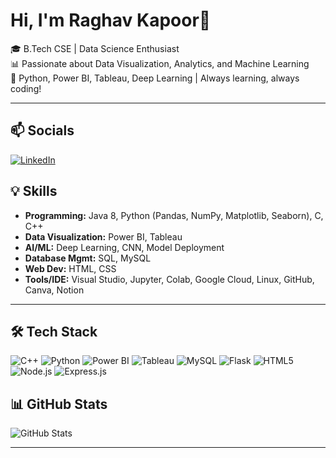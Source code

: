 # Hi, I'm Raghav Kapoor👋

🎓 B.Tech CSE | Data Science Enthusiast  
📊 Passionate about Data Visualization, Analytics, and Machine Learning  
🚀 Python, Power BI, Tableau, Deep Learning | Always learning, always coding!

---
## 📫 Socials

[![LinkedIn](https://img.shields.io/badge/LinkedIn-0A66C2?style=for-the-badge&logo=linkedin&logoColor=white)](https://www.linkedin.com/in/raghav-kapoor-00bb44267/)

## 💡 Skills

- **Programming:** Java 8, Python (Pandas, NumPy, Matplotlib, Seaborn), C, C++
- **Data Visualization:** Power BI, Tableau
- **AI/ML:** Deep Learning, CNN, Model Deployment
- **Database Mgmt:** SQL, MySQL
- **Web Dev:** HTML, CSS
- **Tools/IDE:** Visual Studio, Jupyter, Colab, Google Cloud, Linux, GitHub, Canva, Notion

---

## 🛠️ Tech Stack

![C++](https://img.shields.io/badge/C++-00599C?style=for-the-badge&logo=c%2B%2B&logoColor=white)
![Python](https://img.shields.io/badge/Python-3776AB?style=for-the-badge&logo=python&logoColor=white)
![Power BI](https://img.shields.io/badge/Power%20BI-F2C811?style=for-the-badge&logo=powerbi&logoColor=black)
![Tableau](https://img.shields.io/badge/Tableau-E97627?style=for-the-badge&logo=tableau&logoColor=white)
![MySQL](https://img.shields.io/badge/MySQL-4479A1?style=for-the-badge&logo=mysql&logoColor=white)
![Flask](https://img.shields.io/badge/Flask-000000?style=for-the-badge&logo=flask&logoColor=white)
![HTML5](https://img.shields.io/badge/HTML5-E34F26?style=for-the-badge&logo=html5&logoColor=white)
![Node.js](https://img.shields.io/badge/Node.js-339933?style=for-the-badge&logo=nodedotjs&logoColor=white)
![Express.js](https://img.shields.io/badge/Express.js-000000?style=for-the-badge&logo=express&logoColor=white)


## 📊 GitHub Stats

![GitHub Stats](https://github-readme-stats.vercel.app/api?username=raghavkapoor31&show_icons=true&theme=rose_pine)

---


